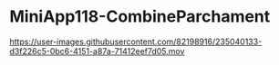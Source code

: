# MiniApp118-CombineParchament

https://user-images.githubusercontent.com/82198916/235040133-d3f226c5-0bc6-4151-a87a-71412eef7d05.mov

